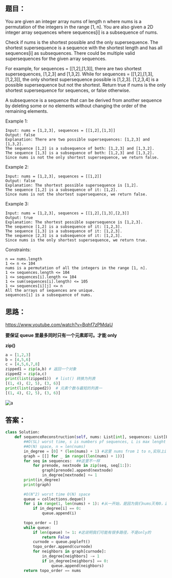 ## 题目：
You are given an integer array nums of length n where nums is a permutation of the integers in the range [1, n]. You are also given a 2D integer array sequences where sequences[i] is a subsequence of nums.

Check if nums is the shortest possible and the only supersequence. The shortest supersequence is a sequence with the shortest length and has all sequences[i] as subsequences. There could be multiple valid supersequences for the given array sequences.

For example, for sequences = [[1,2],[1,3]], there are two shortest supersequences, [1,2,3] and [1,3,2].
While for sequences = [[1,2],[1,3],[1,2,3]], the only shortest supersequence possible is [1,2,3]. [1,2,3,4] is a possible supersequence but not the shortest.
Return true if nums is the only shortest supersequence for sequences, or false otherwise.

A subsequence is a sequence that can be derived from another sequence by deleting some or no elements without changing the order of the remaining elements.


Example 1:
```
Input: nums = [1,2,3], sequences = [[1,2],[1,3]]
Output: false
Explanation: There are two possible supersequences: [1,2,3] and [1,3,2].
The sequence [1,2] is a subsequence of both: [1,2,3] and [1,3,2].
The sequence [1,3] is a subsequence of both: [1,2,3] and [1,3,2].
Since nums is not the only shortest supersequence, we return false.
```
Example 2:
```
Input: nums = [1,2,3], sequences = [[1,2]]
Output: false
Explanation: The shortest possible supersequence is [1,2].
The sequence [1,2] is a subsequence of it: [1,2].
Since nums is not the shortest supersequence, we return false.
```
Example 3:
```
Input: nums = [1,2,3], sequences = [[1,2],[1,3],[2,3]]
Output: true
Explanation: The shortest possible supersequence is [1,2,3].
The sequence [1,2] is a subsequence of it: [1,2,3].
The sequence [1,3] is a subsequence of it: [1,2,3].
The sequence [2,3] is a subsequence of it: [1,2,3].
Since nums is the only shortest supersequence, we return true.
```

Constraints:
```
n == nums.length
1 <= n <= 104
nums is a permutation of all the integers in the range [1, n].
1 <= sequences.length <= 104
1 <= sequences[i].length <= 104
1 <= sum(sequences[i].length) <= 105
1 <= sequences[i][j] <= n
All the arrays of sequences are unique.
sequences[i] is a subsequence of nums.
```

## 思路：

https://www.youtube.com/watch?v=Bqhf7zPMdaU

**要保证 queue 里最多同时只有一个元素即可。才能 only**

**zip()**

```python
a = [1,2,3]
b = [4,5,6]
c = [4,5,6,7,8]
zipped1 = zip(a,b) # 返回一个对象
zipped2 = zip(a,c) 
print(list(zipped1))  # list() 转换为列表
[(1, 4), (2, 5), (3, 6)]
print(list(zipped2))  # 元素个数与最短的列表一
[(1, 4), (2, 5), (3, 6)]
```

![a](https://github.com/SSRRBB/Leetcode/blob/main/Images/352.png)

## 答案：
```python
class Solution:
    def sequenceReconstruction(self, nums: List[int], sequences: List[List[int]]) -> bool:
        ##O(SL) worst time, s is numbers pf sequences, L is max lenght of seq
        ##O(N) space, n = len(nums)
        in_degree = [0] * (len(nums) + 1) #这里 nums from 1 to n,实际上in_degree[0]已经灭有意义了
        graph = [[] for _ in range((len(nums) + 1))]
        for seq in sequences:  ##这里不一样
            for prenode, nextnode in zip(seq, seq[1:]):
                graph[prenode].append(nextnode)
                in_degree[nextnode] += 1
        print(in_degree)
        print(graph)
           
        #O(N^2) worst time O(N) space
        queue = collections.deque()
        for i in range(1, len(nums) + 1): #从一开始，是因为我们nums灭有0，in_degree[0] == 0也没有意义
            if in_degree[i] == 0:
                queue.append(i)
        
        topo_order = []
        while queue:
            if len(queue) != 1: #这说明我们可能有很多路径，不是only的
                return False
            curnode = queue.popleft()
            topo_order.append(curnode)
            for neighbors in graph[curnode]:
                in_degree[neighbors] -= 1
                if in_degree[neighbors] == 0:
                    queue.append(neighbors)
        return topo_order == nums
         
```
